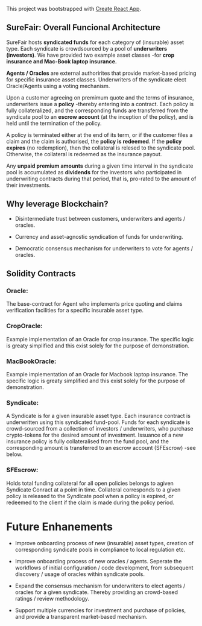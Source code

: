 This project was bootstrapped with [Create React App](https://github.com/facebookincubator/create-react-app).

## SureFair: Overall Funcional Architecture

SureFair hosts **syndicated funds** for each category of (insurable) asset type. Each syndicate is crowdsourced by a pool of **underwriters (investors)**. We have provided two example asset classes -for **crop insurance and Mac-Book laptop insurance.**

**Agents / Oracles** are external authorirites that provide market-based pricing for specific insurance asset classes. Underwriters of the syndicate elect Oracle/Agents using a voting mechanism.

Upon a customer agreeing on premimum quote and the terms of insurance, underwriters issue a **policy** -thereby entering into a contract. Each policy is fully collateralized, and the corresponding funds are transferred from the syndicate pool to an **escrow account** (at the inception of the policy), and is held until the termination of the policy.

A policy is terminated either at the end of its term, or if the customer files a claim and the claim is authorised, the **policy is redeemed**. If the **policy expires** (no redemption), then the collateral is relesed to the syndicate pool. Otherwise, the collateral is redeemed as the insurance payout.

Any **unpaid premium amounts** during a given time interval in the syndicate pool is accumulated as **dividends** for the investors who participated in underwriting contracts during that period, that is, pro-rated to the amount of their investments.


## Why leverage Blockchain?

+ Disintermediate trust between customers, underwriters and agents / oracles.

+ Currency and asset-agnostic syndication of funds for underwriting. 

+ Democratic consensus mechanism for underwriters to vote for agents / oracles.



## Solidity Contracts


### Oracle:
The base-contract for Agent who implements price quoting and claims verification facilities for a specific insurable asset type.

### CropOracle:
Example implementation of an Oracle for crop insurance. The specific logic is greaty simplified and this exist solely for the purpose of demonstration.

### MacBookOracle:
Example implementation of an Oracle for Macbook laptop insurance. The specific logic is greaty simplified and this exist solely for the purpose of demonstration.

### Syndicate:
A Syndicate is for a given insurable asset type. Each insurance contract is underwritten using this syndicated fund-pool. Funds for each syndicate is crowd-sourced from a collection of investors / underwriters, who purchase crypto-tokens for the desired amount of investment. Issuance of a new insurance policy is fully collateralised from the fund pool, and the corresponding amount is transferred to an escrow account (SFEscrow) -see below.

### SFEscrow:
Holds total funding collateral for all open policies belongs to agiven Syndicate Conract at a point in time. Collateral corresponds to a given policy is released to the Syndicate pool when a policy is expired, or redeemed to the client if the claim is made during the policy period.




# Future Enhanements

+ Improve onboarding process of new (insurable) asset types, creation of corresponding syndicate pools in compliance to local regulation etc.

+ Improve onboarding process of new oracles / agents. Seperate the workflows of initial configuration / code development, from subsequent discovery / usage of oracles within syndicate pools.

+ Expand the consensus mechanism for underwriters to elect agents / oracles for a given syndicate. Thereby providing an crowd-based ratings / review methodology.

+ Support multiple currencies for investment and purchase of policies, and provide a transparent market-based mechanism.

